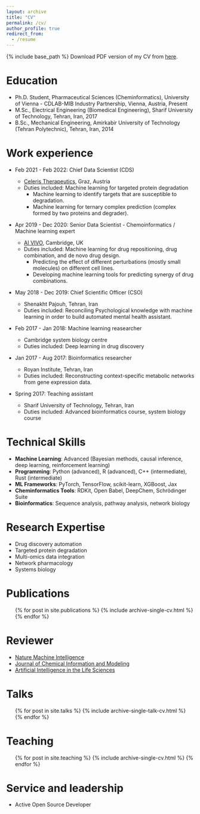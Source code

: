 ```yaml
---
layout: archive
title: "CV"
permalink: /cv/
author_profile: true
redirect_from:
  - /resume
---
```


{% include base_path %}
Download PDF version of my CV from [here](https://hfooladi.github.io//files/CV_Hosein_Fooladi.pdf).

Education
======

* Ph.D. Student, Pharmaceutical Sciences (Cheminformatics), University of Vienna - CDLAB-MIB Industry Partnership, Vienna, Austria, Present
* M.Sc., Electrical Engineering (Biomedical Engineering), Sharif University of Technology, Tehran, Iran, 2017
* B.Sc., Mechanical Engineering, Amirkabir University of Technology (Tehran Polytechnic), Tehran, Iran, 2014

Work experience
======

* Feb 2021 - Feb 2022: Chief Data Scientist (CDS)
  * [Celeris Therapeutics](https://celeristx.com/), Graz, Austria
  * Duties included: Machine learning for targeted protein degradation
    * Machine learning to identify targets that are susceptible to degradation.
    * Machine learning for ternary complex prediction (complex formed by two proteins and degrader).

* Apr 2019 - Dec 2020: Senior Data Scientist - Chemoinformatics / Machine learning expert
  * [AI VIVO](http://www.aivivo.co/), Cambridge, UK
  * Duties included: Machine learning for drug repositioning, drug combination, and de novo drug design.
    * Predicting the effect of different perturbations (mostly small molecules) on different cell lines. 
    * Developing machine learning tools for predicting synergy of drug combinations.
  
* May 2018 - Dec 2019: Chief Scientific Officer (CSO)
  * Shenakht Pajouh, Tehran, Iran
  * Duties included: Reconciling Psychological knowledge with machine learning in order to build automated mental health assistant.
  
* Feb 2017 - Jan 2018: Machine learning reasearcher
  * Cambridge system biology centre
  * Duties included: Deep learning in drug discovery
  
* Jan 2017 - Aug 2017: Bioinformatics researcher
  * Royan Institute, Tehran, Iran
  * Duties included: Reconstructing context-specific metabolic networks from gene expression data.
  
* Spring 2017: Teaching assistant
  * Sharif University of Technology, Tehran, Iran
  * Duties included: Advanced bioinformatics course, system biology course
  
Technical Skills
======
* **Machine Learning**: Advanced (Bayesian methods, causal inference, deep learning, reinforcement learning)
* **Programming**: Python (advanced), R (advanced), C++ (intermediate), Rust (intermediate)
* **ML Frameworks**: PyTorch, TensorFlow, scikit-learn, XGBoost, Jax
* **Cheminformatics Tools**: RDKit, Open Babel, DeepChem, Schrödinger Suite
* **Bioinformatics**: Sequence analysis, pathway analysis, network biology

Research Expertise
======
* Drug discovery automation
* Targeted protein degradation
* Multi-omics data integration
* Network pharmacology
* Systems biology

Publications
======

  <ul>{% for post in site.publications %}
    {% include archive-single-cv.html %}
  {% endfor %}</ul>

Reviewer
======

* [Nature Machine Intelligence](https://www.nature.com/natmachintell/)
* [Journal of Chemical Information and Modeling](https://pubs.acs.org/journal/jcisd8)
* [Artificial Intelligence in the Life Sciences](https://www.sciencedirect.com/journal/artificial-intelligence-in-the-life-sciences)
  
Talks
======

  <ul>{% for post in site.talks %}
    {% include archive-single-talk-cv.html %}
  {% endfor %}</ul>
  
Teaching
======

  <ul>{% for post in site.teaching %}
    {% include archive-single-cv.html %}
  {% endfor %}</ul>
  
Service and leadership
======

* Active Open Source Developer
